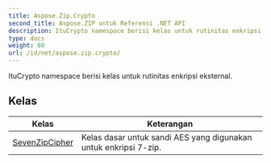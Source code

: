 ```yaml
---
title: Aspose.Zip.Crypto
second_title: Aspose.ZIP untuk Referensi .NET API
description: ItuCrypto namespace berisi kelas untuk rutinitas enkripsi eksternal.
type: docs
weight: 60
url: /id/net/aspose.zip.crypto/
---
```

ItuCrypto namespace berisi kelas untuk rutinitas enkripsi eksternal.

## Kelas

| Kelas | Keterangan |
| --- | --- |
| [SevenZipCipher](./sevenzipcipher/) | Kelas dasar untuk sandi AES yang digunakan untuk enkripsi 7-zip. |


